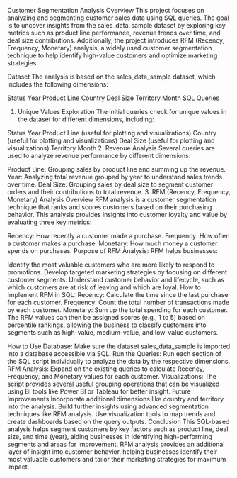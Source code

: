 Customer Segmentation Analysis
Overview
This project focuses on analyzing and segmenting customer sales data using SQL queries. The goal is to uncover insights from the sales_data_sample dataset by exploring key metrics such as product line performance, revenue trends over time, and deal size contributions. Additionally, the project introduces RFM (Recency, Frequency, Monetary) analysis, a widely used customer segmentation technique to help identify high-value customers and optimize marketing strategies.

Dataset
The analysis is based on the sales_data_sample dataset, which includes the following dimensions:

Status
Year
Product Line
Country
Deal Size
Territory
Month
SQL Queries
1. Unique Values Exploration
The initial queries check for unique values in the dataset for different dimensions, including:

Status
Year
Product Line (useful for plotting and visualizations)
Country (useful for plotting and visualizations)
Deal Size (useful for plotting and visualizations)
Territory
Month
2. Revenue Analysis
Several queries are used to analyze revenue performance by different dimensions:

Product Line: Grouping sales by product line and summing up the revenue.
Year: Analyzing total revenue grouped by year to understand sales trends over time.
Deal Size: Grouping sales by deal size to segment customer orders and their contributions to total revenue.
3. RFM (Recency, Frequency, Monetary) Analysis Overview
RFM analysis is a customer segmentation technique that ranks and scores customers based on their purchasing behavior. This analysis provides insights into customer loyalty and value by evaluating three key metrics:

Recency: How recently a customer made a purchase.
Frequency: How often a customer makes a purchase.
Monetary: How much money a customer spends on purchases.
Purpose of RFM Analysis:
RFM helps businesses:

Identify the most valuable customers who are more likely to respond to promotions.
Develop targeted marketing strategies by focusing on different customer segments.
Understand customer behavior and lifecycle, such as which customers are at risk of leaving and which are loyal.
How to Implement RFM in SQL:
Recency: Calculate the time since the last purchase for each customer.
Frequency: Count the total number of transactions made by each customer.
Monetary: Sum up the total spending for each customer.
The RFM values can then be assigned scores (e.g., 1 to 5) based on percentile rankings, allowing the business to classify customers into segments such as high-value, medium-value, and low-value customers.

How to Use
Database: Make sure the dataset sales_data_sample is imported into a database accessible via SQL.
Run the Queries: Run each section of the SQL script individually to analyze the data by the respective dimensions.
RFM Analysis: Expand on the existing queries to calculate Recency, Frequency, and Monetary values for each customer.
Visualizations: The script provides several useful grouping operations that can be visualized using BI tools like Power BI or Tableau for better insight.
Future Improvements
Incorporate additional dimensions like country and territory into the analysis.
Build further insights using advanced segmentation techniques like RFM analysis.
Use visualization tools to map trends and create dashboards based on the query outputs.
Conclusion
This SQL-based analysis helps segment customers by key factors such as product line, deal size, and time (year), aiding businesses in identifying high-performing segments and areas for improvement. RFM analysis provides an additional layer of insight into customer behavior, helping businesses identify their most valuable customers and tailor their marketing strategies for maximum impact.
